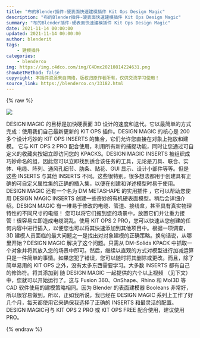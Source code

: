 ```yaml
---
title: "布的Blender插件-硬表面快速建模插件 Kit Ops Design Magic"
description: "布的Blender插件-硬表面快速建模插件 Kit Ops Design Magic"
summary: "布的Blender插件-硬表面快速建模插件 Kit Ops Design Magic"
date: 2021-11-14 00:00:00
updated: 2021-11-14 00:00:00
author: blenderit
tags: 
    - 建模插件
categories:
    - blenderco
img: https://img.c4dco.com/img/C4Dmx20210814224631.png
showGetMethod: false
copyright: 本插件资源来自网络，版权归原作者所有，仅供交流学习使用！
source_link: https://blenderco.cn/33182.html
---
```


{% raw %}
<p><img class="aligncenter" src="https://img.c4dco.com/img/C4Dmx20210814224631.png"></p><p>DESIGN MAGIC 的目标是加快硬表面 3D 设计的速度和迭代。它以最简单的方式完成：使用我们自己最新更新的 KIT OPS 插件。DESIGN MAGIC 的核心是 200 多个设计巧妙的 KIT OPS INSERTS 的集合，它们允许您直接在对象上拖放和建模。 它与 KIT OPS 2 PRO 配合使用，利用所有新的捕捉功能，同时让您通过可自定义的收藏夹按钮立即访问您的 KPACKS。DESIGN MAGIC INSERTS 被组织成巧妙命名的组，因此您可以立即找到适合该任务的工具，无论是刀具、联合、实体、电缆、阵列、通风孔细节、肋条、贴花、GUI 显示、设计小部件等等。但是这些 INSERTS 与其他 INSERTS 不同。这些很特别。很多想法都用于创建具有正确的可自定义属性集的正确的插入集，以便在创建和详述模型时易于使用。DESIGN MAGIC 还有一个名为 DM METASHAPE 的实用插件 ，它可以帮助您使用 DESIGN MAGIC INSERTS 创建一些奇妙的有机硬表面模型。稍后会详细介绍。DESIGN MAGIC 有一堆易于修改的电缆、管道、接线盒，甚至具有真实物理特性的不同尺寸的电缆！ 您可以将它们拖到您的场景中，放置它们并让重力接管！很容易立即造成电缆混乱。使用 KIT OPS 2 PRO，您可以快速从您创建的任何内容中进行插入，以便您也可以将其快速添加到其他项目中。根据一项调查，3D 建模人员面临的最大问题之一是找出对对象建模的正确策略。换句话说，从哪里开始？DESIGN MAGIC 解决了这个问题。只需从 DM-Solids KPACK 中抓取一个对象并将其放入您的场景中即可。然后，继续以直观的方式对模型进行加减运算只是一件简单的事情。如果您犯了错误，您可以随时将其删除或更改。而且，除了简单易用的 KIT OPS 之外，没有太多东西需要学习。大多数 INSERTS 都有自己的修饰符。将其添加到 随 DESIGN MAGIC 一起提供的六个以上视频 （见下文）中，您就可以开始运行了。这与 Fusion 360、OnShape、Rhino 和 MoI3D 等 CAD 软件使用的建模策略相同。因为 Blender 的表面建模器 Booleans 非常好，所以很容易做到。所以，正如我所说，我已经在 DESIGN MAGIC 系列上工作了好几个月，每天都使用它来确保我选择了正确的 INSERTS 和最灵活的配置。DESIGN MAGIC可与 KIT OPS 2 PRO 或 KIT OPS FREE 配合使用，建议使用 PRO。</p>
<div style="display: none">blenderco</div>
{% endraw %}